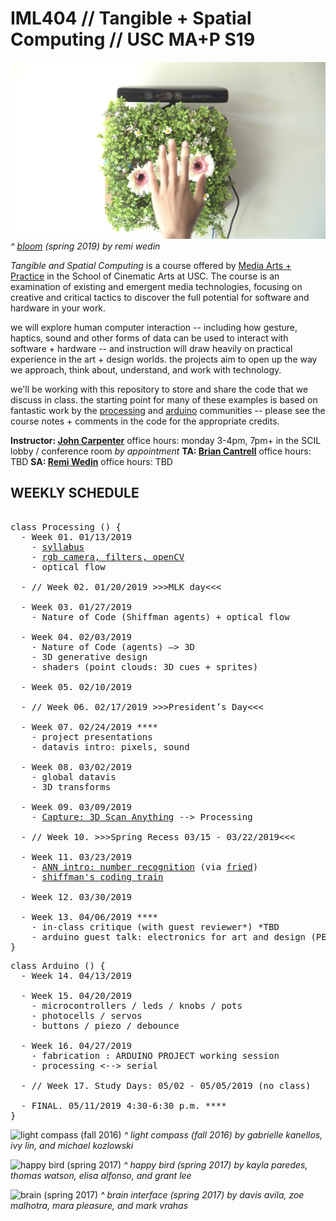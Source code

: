 # IML404 // Tangible + Spatial Computing // USC MA+P S19

![bloom (spring 2019)](https://github.com/johnbcarpenter/USC_IML404_IMAGES/blob/master/images/remi-wedin-bloom.png)
_^ [bloom](https://www.remiwedin.com/bloom) (spring 2019) by remi wedin_

_Tangible and Spatial Computing_ is a course offered by [Media Arts + Practice](https://cinema.usc.edu/imap/index.cfm) in the School of Cinematic Arts at USC.  The course is an examination of existing and emergent media technologies, focusing on creative and critical tactics to discover the full potential for software and hardware in your work.

we will explore human computer interaction -- including how gesture, haptics, sound and other forms of data can be used to interact with software + hardware -- and instruction will draw heavily on practical experience in the art + design worlds.  the projects aim to open up the way we approach, think about, understand, and work with technology.

we'll be working with this repository to store and share the code that we discuss in class. the starting point for many of these examples is based on fantastic work by the [processing](http://www.processing.org/) and [arduino](http://www.arduino.cc/) communities -- please see the course notes + comments in the code for the appropriate credits.

**Instructor: [John Carpenter](http://johnbcarpenter.com)**
office hours: monday 3-4pm, 7pm+ in the SCIL lobby / conference room _by appointment_
**TA: [Brian Cantrell](http://www.brianacantrell.com)**
office hours: TBD
**SA: [Remi Wedin](https://www.remiwedin.com)**
office hours: TBD

## WEEKLY SCHEDULE

<pre> 
class Processing () {
  - Week 01. 01/13/2019 <class intro // computer vision intro>
    - <a href="http://github.com/johnbcarpenter/USC_IML404/blob/master/SYLLABUS/IML404-MAP-SPRING2020.pdf">syllabus</a>
    - <a href="https://github.com/johnbcarpenter/USC_IML404/tree/master/notes_md/computer-vision.md>computer vision">rgb camera, filters, openCV</a>
    - optical flow

  - // Week 02. 01/20/2019 >>>MLK day<<<

  - Week 03. 01/27/2019 <processing: computer vision as UX>
    - Nature of Code (Shiffman agents) + optical flow

  - Week 04. 02/03/2019 <processing: 3D>
    - Nature of Code (agents) —> 3D
    - 3D generative design
    - shaders (point clouds: 3D cues + sprites)

  - Week 05. 02/10/2019 <PROCESSING PROJECT01 working session>

  - // Week 06. 02/17/2019 >>>President’s Day<<<

  - Week 07. 02/24/2019 **<PROCESSING PROJECT01 REVIEW>**
    - project presentations
    - datavis intro: pixels, sound

  - Week 08. 03/02/2019 <processing: datavis>
    - global datavis
    - 3D transforms

  - Week 09. 03/09/2019 <processing: 3D scanning>
    - <a href="https://github.com/johnbcarpenter/USC_IML404/tree/master/computer-vision2.md>kinect</a> / realsense +
      - point clouds, agents
      - OpenNI (via totovr)
    - <a href="https://apps.apple.com/ca/app/capture-3d-scan-anything/id1444183458>Capture: 3D Scan Anything</a> --> Processing

  - // Week 10. >>>Spring Recess 03/15 - 03/22/2019<<<

  - Week 11. 03/23/2019 <processing: ML>
    - <a href="https://github.com/johnbcarpenter/USC_IML404/tree/master/ARTIFICIAL_NEURAL_NETWORKS/Fried_ANN_tutorial">ANN intro: number recognition</a> (via <a href="https://medium.com/typeme/lets-code-a-neural-network-from-scratch-part-1-24f0a30d7d62">fried</a>)
    - <a href="https://teachablemachine.withgoogle.com/train>Teachable Machine 2</a> (via <a href="https://thecodingtrain.com/TeachableMachine/index.html">shiffman's coding train</a>

  - Week 12. 03/30/2019 <PROCESSING PROJECT02 working session>

  - Week 13. 04/06/2019 **<PROCESSING PROJECT02 REVIEW>**
    - in-class critique (with guest reviewer*) *TBD
    - arduino guest talk: electronics for art and design (PETE HAWKES)
}
</pre>

<pre>
class Arduino () {
  - Week 14. 04/13/2019 <arduino: intro + LED blinks>

  - Week 15. 04/20/2019 <arduino: sensors + actuators>
    - microcontrollers / leds / knobs / pots
    - photocells / servos
    - buttons / piezo / debounce

  - Week 16. 04/27/2019 <arduino, processing serial>
    - fabrication : ARDUINO PROJECT working session
    - processing <--> serial

  - // Week 17. Study Days: 05/02 - 05/05/2019 (no class)

  - FINAL. 05/11/2019 4:30-6:30 p.m. **<ARDUINO PROJECT REVIEW>**  
}
</pre> 
  
  
    
 
  
![light compass (fall 2016)](https://github.com/johnbcarpenter/USC_IML404_IMAGES/blob/master/images/light-compass-fall16.gif)
_^ light compass (fall 2016) by gabrielle kanellos, ivy lin, and michael kozlowski_

![happy bird (spring 2017)](https://github.com/johnbcarpenter/USC_IML404_IMAGES/blob/master/images/happy-bird-spring17.gif)
_^ happy bird (spring 2017) by kayla paredes, thomas watson, elisa alfonso, and grant lee_

![brain (spring 2017)](https://github.com/johnbcarpenter/USC_IML404_IMAGES/blob/master/images/brain-spring17.gif)
_^ brain interface (spring 2017) by davis avila, zoe malhotra, mara pleasure, and mark vrahas_
